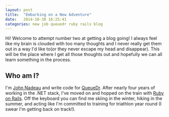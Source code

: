 ```yaml
---
layout: post
title:  "Embarking on a New Adventure"
date:   2014-10-30 16:25:41
categories: new job queuedr ruby rails blog 
---
```

Hi! Welcome to attempt number two at getting a blog going! I always feel like
my brain is clouded with too many thoughts and I never really get them out in
a way I'd like to(or they never escape my head and disappear). This will be 
the place where I get all those thoughts out and hopefully we can all learn
something in the process.

## Who am I?

I'm [John Nadeau](http://johnnadeau.me) and write code for [QueueDr](http://queuedr.com). After nearly four years of working in the .NET stack, I've moved on and hopped on the train with [Ruby on Rails](http://rubyonrails.org/).
Off the keyboard you can find me skiing in the winter, hiking in the summer, and 
acting like I'm committed to training for triathlon year round (I swear I'm getting
back on track!).

